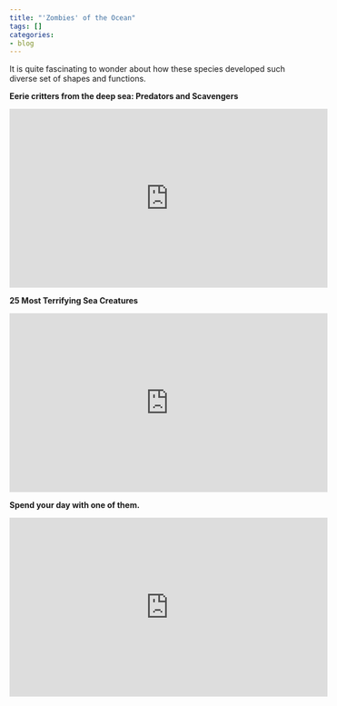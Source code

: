 ```yaml
---
title: "'Zombies' of the Ocean"
tags: []
categories:
- blog
---
```

It is quite fascinating to wonder about how these species developed such
diverse set of shapes and functions.
<!--more-->

**Eerie critters from the deep sea: Predators and Scavengers**

<iframe width="560" height="315" src="http://www.youtube.com/embed/LGSutJuUht4" frameborder="0"> </iframe>

**25 Most Terrifying Sea Creatures**

<iframe width="560" height="315" src="http://www.youtube.com/embed/xQP5yV9yxFc" frameborder="0"> </iframe>

**Spend your day with one of them.**

<iframe width="560" height="315" src="http://www.youtube.com/embed/UXl8F-eIoiM" frameborder="0"> </iframe>
